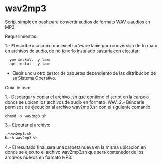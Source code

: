# wav2mp3
Script simple en bash para convertir audios de formato WAV a audios en MP3.

  Requerimientos:

1.- El escribe uso como nucleo el software lame para conversion de formato en archivos de audio, de no tenerlo instalado bastaria con ejecutar:

      yum install -y lame
      apt install -y lame
      
   * Elegir uno u otro gestor de paquetes dependiento de las distribucion de su Sistema Operativo.


  Guia de uso:

1.- Descargar y copiar el archivo .sh que contiene el script en la carpeta donde se ubican los archivos de audio en formato .WAV.
2.- Brindarle permisos de ejecucion al archivo wav2mp3.sh con el siguiente comando:

    chmod +x wav2mp3.sh
    
3.- Ejecutar el archivo:

    ./wav2mp3.sh
    bash wav2mp3.sh
    
4.- El resultado final sera una carpeta nueva en la misma ubicacion en donde se ejecuto el archivo wav2mp3.sh que sera contenedor de los archivos nuevos en formato MP3.
